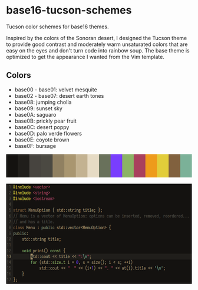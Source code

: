 # base16-tucson-schemes

Tucson color schemes for base16 themes.

Inspired by the colors of the Sonoran desert, I designed the Tucson
theme to provide good contrast and moderately warm unsaturated colors
that are easy on the eyes and don't turn code into rainbow soup. The
base theme is optimized to get the appearance I wanted from the Vim
template.

## Colors

* base00 - base01: velvet mesquite
* base02 - base07: desert earth tones
* base08: jumping cholla
* base09: sunset sky
* base0A: saguaro
* base0B: prickly pear fruit
* base0C: desert poppy
* base0D: palo verde flowers
* base0E: coyote brown
* base0F: bursage

![Tucson Preview](png/tucson.png)

![Tucson Example - Vim](png/example.png)

